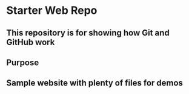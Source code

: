 # Starter Web Repo


## This repository is for showing how Git and GitHub work


## Purpose 


## Sample website with plenty of files for demos